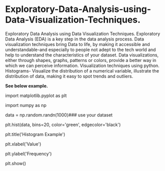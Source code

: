 # Exploratory-Data-Analysis-using-Data-Visualization-Techniques.
Exploratory Data Analysis using Data Visualization Techniques.
Exploratory Data Analysis (EDA) is a key step in the data analysis process. Data visualization techniques bring Data to life, by making it accessible and understandable-and especially to people not adept to the tech world and help to understand the characteristics of your dataset. Data visualizations, either through shapes, graphs, patterns or colors, provide a better way in which we can perceive information.
Visualization techniques using python. 
Histograms- Visualize the distribution of a numerical variable, illustrate the distribution of data, making it easy to spot trends and outliers.

**See below example.**

import matplotlib.pyplot as plt

import numpy as np

data = np.random.randn(1000)### use your dataset

plt.hist(data, bins=20, color='green', edgecolor='black')

plt.title('Histogram Example')

plt.xlabel('Value')

plt.ylabel('Frequency')

plt.show()
